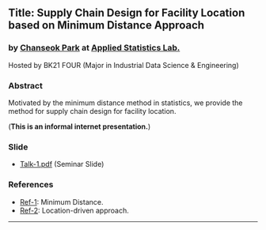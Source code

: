 ## Title: Supply Chain Design for Facility Location based on Minimum Distance Approach 
### by [Chanseok Park](https://appliedstat.github.io) at [Applied Statistics Lab.](https://statpnu.github.io)

Hosted by BK21 FOUR (Major in Industrial Data Science & Engineering)

### Abstract 
Motivated by the minimum distance method in statistics, 
we provide the method for supply chain design for facility location.

(**This is an informal internet presentation.**)

### Slide
- [Talk-1.pdf](Talk-1s.pdf) (Seminar Slide)

### References
- [Ref-1](https://doi.org/10.1201/b10956): Minimum Distance.
- [Ref-2](https://doi.org/10.1080/01605682.2020.1811790): Location-driven approach.
    
---
